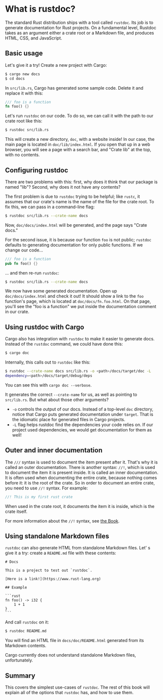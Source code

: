 # What is rustdoc?

The standard Rust distribution ships with a tool called `rustdoc`. Its job is
to generate documentation for Rust projects. On a fundamental level, Rustdoc
takes as an argument either a crate root or a Markdown file, and produces HTML,
CSS, and JavaScript.

## Basic usage

Let's give it a try! Create a new project with Cargo:

```bash
$ cargo new docs
$ cd docs
```

In `src/lib.rs`, Cargo has generated some sample code. Delete
it and replace it with this:

```rust
/// foo is a function
fn foo() {}
```

Let's run `rustdoc` on our code. To do so, we can call it with the path to
our crate root like this:

```bash
$ rustdoc src/lib.rs
```

This will create a new directory, `doc`, with a website inside! In our case,
the main page is located in `doc/lib/index.html`. If you open that up in
a web browser, you will see a page with a search bar, and "Crate lib" at the
top, with no contents. 

## Configuring rustdoc

There are two problems with this: first, why does it
think that our package is named "lib"? Second, why does it not have any
contents?

The first problem is due to `rustdoc` trying to be helpful; like `rustc`,
it assumes that our crate's name is the name of the file for the crate
root. To fix this, we can pass in a command-line flag:

```bash
$ rustdoc src/lib.rs --crate-name docs
```

Now, `doc/docs/index.html` will be generated, and the page says "Crate docs."

For the second issue, it is because our function `foo` is not public; `rustdoc`
defaults to generating documentation for only public functions. If we change
our code...

```rust
/// foo is a function
pub fn foo() {}
```

... and then re-run `rustdoc`:

```bash
$ rustdoc src/lib.rs --crate-name docs
```

We now have some generated documentation. Open up `doc/docs/index.html` and
check it out! It should show a link to the `foo` function's page, which
is located at `doc/docs/fn.foo.html`. On that page, you'll see the "foo is
a function" we put inside the documentation comment in our crate.

## Using rustdoc with Cargo

Cargo also has integration with `rustdoc` to make it easier to generate
docs. Instead of the `rustdoc` command, we could have done this:

```bash
$ cargo doc
```

Internally, this calls out to `rustdoc` like this:

```bash
$ rustdoc --crate-name docs src/lib.rs -o <path>/docs/target/doc -L
dependency=<path>/docs/target/debug/deps
```

You can see this with `cargo doc --verbose`.

It generates the correct `--crate-name` for us, as well as pointing to
`src/lib.rs`. But what about those other arguments? 
 - `-o` controls the *o*utput of our docs. Instead of a top-level 
 `doc` directory, notice that Cargo puts generated documentation under 
 `target`. That is the idiomatic place for generated files in Cargo projects.
 - `-L` flag helps rustdoc find the dependencies your code relies on. 
 If our project used dependencies, we would get documentation for them as well!

## Outer and inner documentation

The `///` syntax is used to document the item present after it.
That's why it is called an outer documentation.
There is another syntax: `//!`, which is used to document the 
item it is present inside. It is called an inner documentation.
It is often used when documenting the entire crate,
because nothing comes before it: it is the root of the crate.
So in order to document an entire crate, you need to use `//!` syntax.
For example:

``` rust
//! This is my first rust crate
```

When used in the crate root, it documents the item it is inside,
which is the crate itself.

For more information about the `//!` syntax, see [the Book].

[the Book]: https://doc.rust-lang.org/book/ch14-02-publishing-to-crates-io.html#commenting-contained-items


## Using standalone Markdown files

`rustdoc` can also generate HTML from standalone Markdown files. Let' s
give it a try: create a `README.md` file with these contents:

````text
# Docs

This is a project to test out `rustdoc`.

[Here is a link!](https://www.rust-lang.org)

## Example

```rust
fn foo() -> i32 {
    1 + 1
}
```
````

And call `rustdoc` on it:

```bash
$ rustdoc README.md
```

You will find an HTML file in `docs/doc/README.html` generated from its
Markdown contents.

Cargo currently does not understand standalone Markdown files, unfortunately.

## Summary

This covers the simplest use-cases of `rustdoc`. The rest of this book will
explain all of the options that `rustdoc` has, and how to use them.
